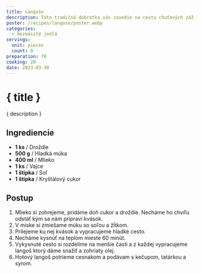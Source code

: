 ```yaml
---
title: Langoše
description: Táto tradičná dobrotka vás zavedie na cestu chuťových zážitkov.
poster: /recipes/langose/poster.webp
categories:
  - bezmäsité jedlá
servings:
  unit: pieces
  count: 8
preparation: 70
cooking: 20
date: 2023-03-30
---
```


# { title }

{ description }

## Ingrediencie

- **1 ks** / Droždie
- **500 g** / Hladká múka
- **400 ml** / Mlieko
- **1 ks** / Vajce
- **1 štipka** / Soľ
- **1 štipka** / Kryštálový cukor

## Postup

1. Mlieko si zohrejeme, pridáme doň cukor a droždie. Necháme ho chvíľu odstáť kým sa nám pripraví kvások.
2. V miske si zmiešame múku so soľou a žĺtkom.
3. Prilejeme ku nej kvások a vypracujeme hladké cesto.
4. Necháme kysnúť na teplom mieste 60 minút.
5. Vykysnuté cesto si rozdelíme na menšie časti a z každej vypracujeme langoš ktorý dáme snažiť a zohriaty olej.
6. Hotový langoš potrieme cesnakom a podávam s kečupom, tatárkou a syrom.
